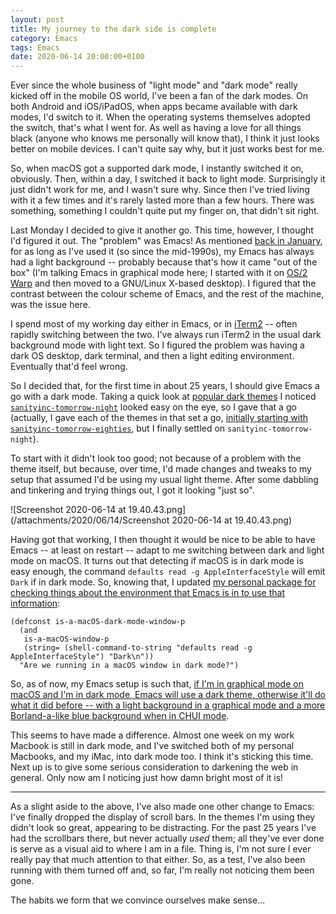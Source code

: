 ```yaml
---
layout: post
title: My journey to the dark side is complete
category: Emacs
tags: Emacs
date: 2020-06-14 20:00:00+0100
---
```


Ever since the whole business of "light mode" and "dark mode" really kicked
off in the mobile OS world, I've been a fan of the dark modes. On both
Android and iOS/iPadOS, when apps became available with dark modes, I'd
switch to it. When the operating systems themselves adopted the switch,
that's what I went for. As well as having a love for all things black
(anyone who knows me personally will know that), I think it just looks
better on mobile devices. I can't quite say why, but it just works best for
me.

So, when macOS got a supported dark mode, I instantly switched it on,
obviously. Then, within a day, I switched it back to light mode.
Surprisingly it just didn't work for me, and I wasn't sure why. Since then
I've tried living with it a few times and it's rarely lasted more than a few
hours. There was something, something I couldn't quite put my finger on,
that didn't sit right.

Last Monday I decided to give it another go. This time, however, I thought
I'd figured it out. The "problem" was Emacs! As mentioned [back in
January](/2020/01/11/where-i-live-and-work.html),
for as long as I've used it (so since the mid-1990s), my Emacs has always
had a light background -- probably because that's how it came "out of the
box" (I'm talking Emacs in graphical mode here; I started with it on [OS/2
Warp](https://en.wikipedia.org/wiki/OS/2#1994%E2%80%931996:_The_%22Warp%22_years)
and then moved to a GNU/Linux X-based desktop). I figured that the contrast
between the colour scheme of Emacs, and the rest of the machine, was the
issue here.

I spend most of my working day either in Emacs, or in
[iTerm2](https://www.iterm2.com/) -- often rapidly switching between the
two. I've always run iTerm2 in the usual dark background mode with light
text. So I figured the problem was having a dark OS desktop, dark terminal,
and then a light editing environment. Eventually that'd feel wrong.

So I decided that, for the first time in about 25 years, I should give Emacs
a go with a dark mode. Taking a quick look at [popular dark
themes](https://pawelbx.github.io/emacs-theme-gallery/) I noticed
[`sanityinc-tomorrow-night`](https://github.com/purcell/color-theme-sanityinc-tomorrow)
looked easy on the eye, so I gave that a go (actually, I gave each of the
themes in that set a go, [initially starting with
`sanityinc-tomorrow-eighties`](https://github.com/davep/.emacs.d/commit/07f1c4c4c8c0c476f1e5e34845a834956d2be0c4),
but I finally settled on `sanityinc-tomorrow-night`).

To start with it didn't look too good; not because of a problem with the
theme itself, but because, over time, I'd made changes and tweaks to my
setup that assumed I'd be using my usual light theme. After some dabbling
and tinkering and trying things out, I got it looking "just so".

![Screenshot 2020-06-14 at 19.40.43.png](/attachments/2020/06/14/Screenshot 2020-06-14 at 19.40.43.png)

Having got that working, I then thought it would be nice to be able to have
Emacs -- at least on restart -- adapt to me switching between dark and light
mode on macOS. It turns out that detecting if macOS is in dark mode is easy
enough, the command `defaults read -g AppleInterfaceStyle` will emit `Dark`
if in dark mode. So, knowing that, I updated [my personal package for
checking things about the environment that Emacs is in to use that
information](https://github.com/davep/is-a.el/blob/2b3eb99a213454536d789325f01477e3ce7eec87/is-a.el#L67-L70):

```elisp
(defconst is-a-macOS-dark-mode-window-p
  (and
   is-a-macOS-window-p
   (string= (shell-command-to-string "defaults read -g AppleInterfaceStyle") "Dark\n"))
  "Are we running in a macOS window in dark mode?")
```

So, as of now, my Emacs setup is such that, [if I'm in graphical mode on
macOS and I'm in dark mode, Emacs will use a dark theme, otherwise it'll do
what it did before -- with a light background in a graphical mode and a more
Borland-a-like blue background when in CHUI
mode](https://github.com/davep/.emacs.d/blob/f8389ac8f93b66c614ef82705929b86f01efc130/init.d/init-style.el#L15-L24).

This seems to have made a difference. Almost one week on my work Macbook is
still in dark mode, and I've switched both of my personal Macbooks, and my
iMac, into dark mode too. I think it's sticking this time. Next up is to
give some serious consideration to darkening the web in general. Only now am
I noticing just how damn bright most of it is!

---
As a slight aside to the above, I've also made one other change to Emacs:
I've finally dropped the display of scroll bars. In the themes I'm using
they didn't look so great, appearing to be distracting. For the past 25
years I've had the scrollbars there, but never actually *used* them; all
they've ever done is serve as a visual aid to where I am in a file. Thing
is, I'm not sure I ever really pay that much attention to that either. So,
as a test, I've also been running with them turned off and, so far, I'm
really not noticing them been gone.

The habits we form that we convince ourselves make sense...

[//]: # (2020-06-14-my-journey-to-the-dark-side-is-complete.md ends here)
